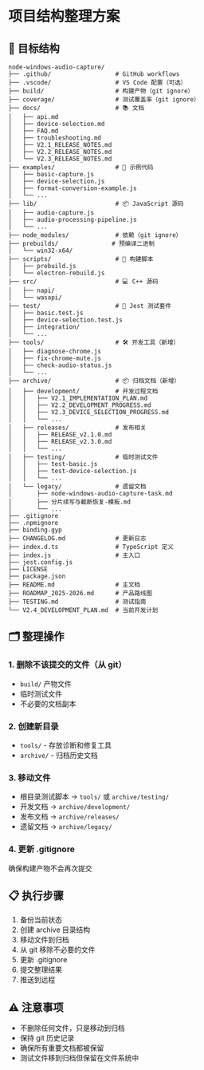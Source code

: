 # 项目结构整理方案

## 📁 目标结构

```
node-windows-audio-capture/
├── .github/                  # GitHub workflows
├── .vscode/                  # VS Code 配置（可选）
├── build/                    # 构建产物（git ignore）
├── coverage/                 # 测试覆盖率（git ignore）
├── docs/                     # 📚 文档
│   ├── api.md
│   ├── device-selection.md
│   ├── FAQ.md
│   ├── troubleshooting.md
│   ├── V2.1_RELEASE_NOTES.md
│   ├── V2.2_RELEASE_NOTES.md
│   └── V2.3_RELEASE_NOTES.md
├── examples/                 # 📝 示例代码
│   ├── basic-capture.js
│   ├── device-selection.js
│   ├── format-conversion-example.js
│   └── ...
├── lib/                      # 📦 JavaScript 源码
│   ├── audio-capture.js
│   ├── audio-processing-pipeline.js
│   └── ...
├── node_modules/             # 依赖（git ignore）
├── prebuilds/               # 预编译二进制
│   └── win32-x64/
├── scripts/                  # 🔧 构建脚本
│   ├── prebuild.js
│   └── electron-rebuild.js
├── src/                      # 💻 C++ 源码
│   ├── napi/
│   └── wasapi/
├── test/                     # 🧪 Jest 测试套件
│   ├── basic.test.js
│   ├── device-selection.test.js
│   ├── integration/
│   └── ...
├── tools/                    # 🛠️ 开发工具（新增）
│   ├── diagnose-chrome.js
│   ├── fix-chrome-mute.js
│   ├── check-audio-status.js
│   └── ...
├── archive/                  # 📦 归档文档（新增）
│   ├── development/          # 开发过程文档
│   │   ├── V2.1_IMPLEMENTATION_PLAN.md
│   │   ├── V2.2_DEVELOPMENT_PROGRESS.md
│   │   ├── V2.3_DEVICE_SELECTION_PROGRESS.md
│   │   └── ...
│   ├── releases/             # 发布相关
│   │   ├── RELEASE_v2.1.0.md
│   │   ├── RELEASE_v2.3.0.md
│   │   └── ...
│   ├── testing/              # 临时测试文件
│   │   ├── test-basic.js
│   │   ├── test-device-selection.js
│   │   └── ...
│   └── legacy/               # 遗留文档
│       ├── node-windows-audio-capture-task.md
│       ├── 分片续写与截断恢复-模板.md
│       └── ...
├── .gitignore
├── .npmignore
├── binding.gyp
├── CHANGELOG.md              # 更新日志
├── index.d.ts                # TypeScript 定义
├── index.js                  # 主入口
├── jest.config.js
├── LICENSE
├── package.json
├── README.md                 # 主文档
├── ROADMAP_2025-2026.md      # 产品路线图
├── TESTING.md                # 测试指南
└── V2.4_DEVELOPMENT_PLAN.md  # 当前开发计划
```

## 🗂️ 整理操作

### 1. 删除不该提交的文件（从 git）
- `build/` 产物文件
- 临时测试文件
- 不必要的文档副本

### 2. 创建新目录
- `tools/` - 存放诊断和修复工具
- `archive/` - 归档历史文档

### 3. 移动文件
- 根目录测试脚本 → `tools/` 或 `archive/testing/`
- 开发文档 → `archive/development/`
- 发布文档 → `archive/releases/`
- 遗留文档 → `archive/legacy/`

### 4. 更新 .gitignore
确保构建产物不会再次提交

## 📋 执行步骤

1. 备份当前状态
2. 创建 archive 目录结构
3. 移动文件到归档
4. 从 git 移除不必要的文件
5. 更新 .gitignore
6. 提交整理结果
7. 推送到远程

## ⚠️ 注意事项

- 不删除任何文件，只是移动到归档
- 保持 git 历史记录
- 确保所有重要文档都被保留
- 测试文件移到归档但保留在文件系统中

